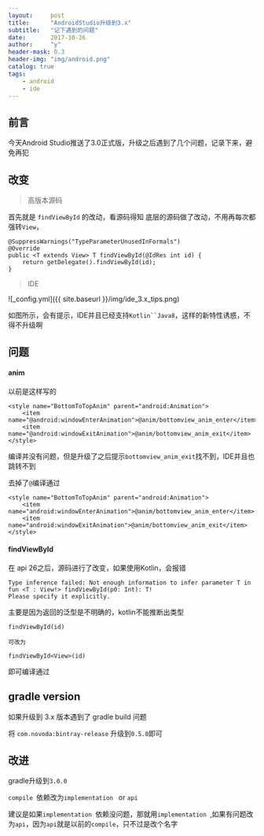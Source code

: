 ```yaml
---
layout:     post
title:      "AndroidStudio升级到3.x"
subtitle:   "记下遇到的问题"
date:       2017-10-26
author:     "y"
header-mask: 0.3
header-img: "img/android.png"
catalog: true
tags:
    - android
    - ide
---
```




## 前言

今天Android Studio推送了3.0正式版，升级之后遇到了几个问题，记录下来，避免再犯


## 改变

> 高版本源码

首先就是 `findViewById` 的改动，看源码得知
底层的源码做了改动，不用再每次都强转`View`，


    @SuppressWarnings("TypeParameterUnusedInFormals")
    @Override
    public <T extends View> T findViewById(@IdRes int id) {
        return getDelegate().findViewById(id);
    }
   
> IDE

![_config.yml]({{ site.baseurl }}/img/ide_3.x_tips.png)

如图所示，会有提示，IDE并且已经支持`Kotlin``Java8`，这样的新特性诱惑，不得不升级啊

## 问题

#### anim

以前是这样写的

    <style name="BottomToTopAnim" parent="android:Animation">
        <item name="@android:windowEnterAnimation">@anim/bottomview_anim_enter</item>
        <item name="@android:windowExitAnimation">@anim/bottomview_anim_exit</item>
    </style>

编译并没有问题，但是升级了之后提示`bottomview_anim_exit`找不到，IDE并且也跳转不到

去掉了`@`编译通过

    <style name="BottomToTopAnim" parent="android:Animation">
        <item name="android:windowEnterAnimation">@anim/bottomview_anim_enter</item>
        <item name="android:windowExitAnimation">@anim/bottomview_anim_exit</item>
    </style>
    
#### findViewById

在 api 26之后，源码进行了改变，如果使用Kotlin，会报错

	Type inference failed: Not enough information to infer parameter T in fun <T : View!> findViewById(p0: Int): T!
	Please specify it explicitly.
	
主要是因为返回的泛型是不明确的，kotlin不能推断出类型

	findViewById(id)
	
	可改为
	
	findViewById<View>(id)

即可编译通过

## gradle version

如果升级到 3.x 版本遇到了 gradle build 问题

将 `com.novoda:bintray-release` 升级到`0.5.0`即可
    
## 改进

gradle升级到`3.0.0`

`compile `依赖改为`implementation ` or `api`

建议是如果`implementation `依赖没问题，那就用`implementation `,如果有问题改为`api`，因为`api`就是以前的`compile`，只不过是改个名字




